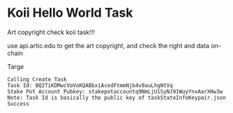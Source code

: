 # Koii Hello World Task

Art copyright check koii task!!!

use api.artic.edu to get the art copyright, and check the right and data on-chain

Targe
```
Calling Create Task
Task Id: BQ2TiKDMwcVoVoKQABbxiAcedFtmmNjb4v9auLhgNtVq
Stake Pot Account Pubkey: stakepotaccountq9NmLjU1SyNJ91WuyYnxAarXHw3w
Note: Task Id is basically the public key of taskStateInfoKeypair.json
Success
```
